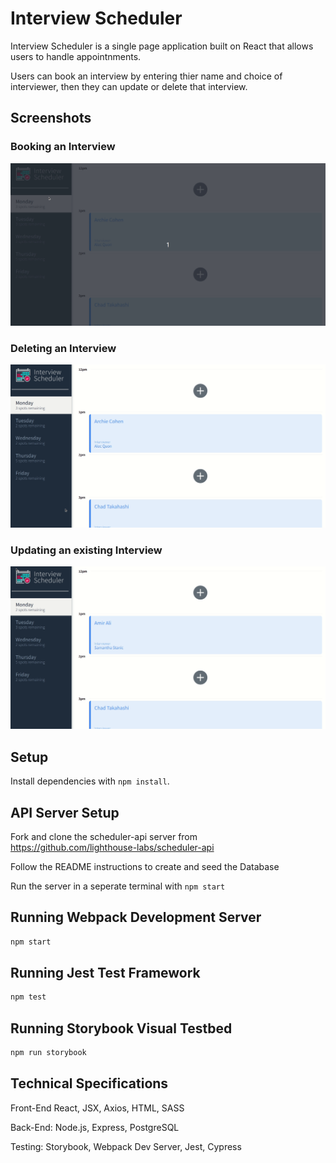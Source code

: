 # Interview Scheduler

Interview Scheduler is a single page application built on React that allows users to handle appointnments.

Users can book an interview by entering thier name and choice of interviewer, then they can update or delete that interview.

## Screenshots

### Booking an Interview

!["Booking an Interview"](/docs/book.gif)

### Deleting an Interview

!["Deleting an Interview"](/docs/delete.gif)

### Updating an existing Interview

!["Updating an Interview"](/docs/update.gif)

## Setup

Install dependencies with `npm install`.

## API Server Setup

Fork and clone the scheduler-api server from https://github.com/lighthouse-labs/scheduler-api

Follow the README instructions to create and seed the Database

Run the server in a seperate terminal with `npm start`

## Running Webpack Development Server

```sh
npm start
```

## Running Jest Test Framework

```sh
npm test
```

## Running Storybook Visual Testbed

```sh
npm run storybook
```

## Technical Specifications

Front-End React, JSX, Axios, HTML, SASS

Back-End: Node.js, Express, PostgreSQL

Testing: Storybook, Webpack Dev Server, Jest, Cypress

